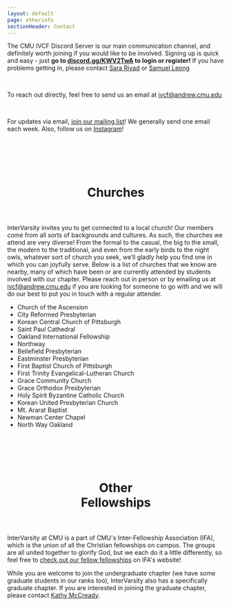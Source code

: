 ```yaml
---
layout: default
page: otherinfo
sectionHeader: Contact
---
```


<p>
	The CMU IVCF Discord Server is our main communication channel, and definitely worth joining if you would like to be involved. Signing up is quick and easy - just <b>go to <a href="https://discord.gg/KWV2TwA" target="_blank">discord.gg/KWV2TwA</a> to login or register!</b>
	If you have problems getting in, please contact <a href="mailto:sriyad@andrew.cmu.edu" target="_blank">Sara Riyad</a> or <a href="mailto:scleong@andrew.cmu.edu" target="_blank">Samuel Leong</a>
</p>
<!-- <p>
	The CMU IVCF Slack workspace is our main communication channel, and definitely worth joining if you would like to be involved. Signing up is quick and easy:
</p>
<p>
	<ol>
		<li>Go to <a href="{{ 'https://cmuivcf.slack.com/signup' | absolute_url }}" target="_blank">cmuivcf.slack.com/signup</a></li>
		<li>Enter your Andrew ID</li>
		<li>Click "Create Account"</li>
	</ol>
<p>
-->
<br/>
<p>
	To reach out directly, feel free to send us an email at <a href="mailto:ivcf@andrew.cmu.edu">ivcf@andrew.cmu.edu</a>
</p>
<br/>
<p>
	For updates via email, <a target="_blank" href="https://lists.andrew.cmu.edu/mailman/listinfo/ivcf-misc">join our mailing list</a>! We generally send one email each week. Also, follow us on <a target="_blank" href="https://www.instagram.com/cmuiv_undergrad/">Instagram</a>!
	 <!-- and on <a target="_blank" href="https://www.facebook.com/cmu.ivcf/">Facebook</a> -->
</p>
<br/><br/><br/><br/>
<header class="section-header">
	<h1>Churches</h1>
</header>
<p>
	InterVarsity invites you to get connected to a local church! Our members come from all sorts of backgrounds and cultures. As such, the churches we attend are very diverse! From the formal to the casual, the big to the small, the modern to the traditional, and even from the early birds to the night owls, whatever sort of church you seek, we&rsquo;ll gladly help you find one in which you can joyfully serve. Below is a list of churches that we know are nearby, many of which have been or are currently attended by students involved with our chapter. Please reach out in person or by emailing us at <a href="ivcf@andrew.cmu.edu">ivcf@andrew.cmu.edu</a> if you are looking for someone to go with and we will do our best to put you in touch with a regular attender.
</p>
<div class="churches">
	<ul>
		<li>Church of the Ascension</li>
		<li>City Reformed Presbyterian</li>
		<li>Korean Central Church of Pittsburgh</li>
		<li>Saint Paul Cathedral</li>
		<li>Oakland International Fellowship</li>
		<li>Northway</li>
		<li>Bellefield Presbyterian</li>
		<li>Eastminster Presbyterian</li>
		<li>First Baptist Church of Pittsburgh</li>
		<li>First Trinity Evangelical-Lutheran Church</li>
		<li>Grace Community Church</li>
		<li>Grace Orthodox Presbyterian</li>
		<li>Holy Spirit Byzantine Catholic Church</li>
		<li>Korean United Presbyterian Church</li>
		<li>Mt. Ararat Baptist</li>
		<li>Newman Center Chapel</li>
		<li>North Way Oakland</li>
	</ul>
<!--
	<div class="tricolumn">
		<h2>Churches we attend</h2>
		<p><a href="http://www.ascensionpittsburgh.org/">Church of the Ascension</a></p>
		<div class="contact"><a href="mailto:ascension@cmuintervarsity.org">ascension@cmuintervarsity.org</a></div>
		<p><a href="http://www.cityreformed.org/">City Reformed Presbyterian Church</a></p>
		<div class="contact"><a href="mailto:cityreformed@cmuintervarsity.org">cityreformed@cmuintervarsity.org</a></div>
		<p><a href="http://www.centralchurchpitt.com/">Korean Central Church of Pittsburgh</a></p>
		<div class="contact"><a href="mailto:koreancentral@cmuintervarsity.org">koreancentral@cmuintervarsity.org</a></div>
		<p><a href="http://www.catholic-church.org/st.paulcathedralpgh/">Saint Paul Cathedral</a></p>
		<div class="contact"><a href="mailto:saintpaul@cmuintervarsity.org">saintpaul@cmuintervarsity.org</a></div>
		<p><a href="http://oif.pccoakland.org/">Oakland International Fellowship</a></p>
		<div class="contact"><a href="mailto:oaklanditl@cmuintervarsity.org">oaklanditl@cmuintervarsity.org</a></div>
		<p><a href="http://www.bellefield.org/">Bellefield Presybterian Church</a></p>
		<div class="contact"><a href="mailto:bellefield@cmuintervarsity.org">bellefield@cmuintervarsity.org</a></div>
		<p><a href="http://www.northway.org/">Northway</a></p>
		<div class="contact"><a href="mailto:northway@cmuintervarsity.org">northway@cmuintervarsity.org</a></div>
	</div>
	<div class="tricolumn">
		<h2>Other area churches</h2>
		<p>Bellefield Presbyterian</p>
		<p>Eastminster Presbyterian</p>
		<p>First Baptist Church of Pittsburgh</p>
		<p>First Trinity Evangelical-Lutheran Church</p>
		<p>Grace Community Church</p>
		<p>Grace Orthodox Presbyterian</p>
		<p>Holy Spirit Byzantine Catholic Church</p>
		<p>Korean United Presbyterian Church</p>
		<p>Mt. Ararat Baptist</p>
		<p>Newman Center Chapel</p>
		<p>North Way Oakland</p>
	</div>
-->
</div>

<br/><br/><br/><br/>
<header class="section-header">
	<h1>Other <br class="responsive-br"/>Fellowships</h1>
</header>
<p class="affiliations">
	InterVarsity at CMU is a part of CMU's Inter-Fellowship Association (IFA), which is the union of all the Christian fellowships on campus. The groups are all united together to glorify God, but we each do it a little differently, so feel free to <a href="http://christatcmu.com/fellowships.html" target="_blank">check out our fellow fellowships</a> on IFA's website!
</p>

<p class="affiliations">
	While you are welcome to join the undergraduate chapter (we have some graduate students in our ranks too), InterVarsity also has a specifically graduate chapter. If you are interested in joining the graduate chapter, please contact <a href="mailto:kathy.mccready@intervarsity.org" target="_blank">Kathy McCready</a>.
</p>